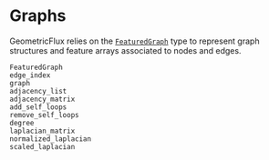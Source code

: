 # Graphs

GeometricFlux relies on the [`FeaturedGraph`](@ref)
type to represent graph structures and feature arrays associated to
nodes and edges.


```@docs
FeaturedGraph
edge_index
graph
adjacency_list
adjacency_matrix
add_self_loops
remove_self_loops
degree
laplacian_matrix
normalized_laplacian
scaled_laplacian
```
